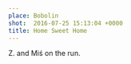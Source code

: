 ```yaml
---
place: Bobolin
shot:  2016-07-25 15:13:04 +0000
title: Home Sweet Home
---
```


Z. and Miś on the run.

